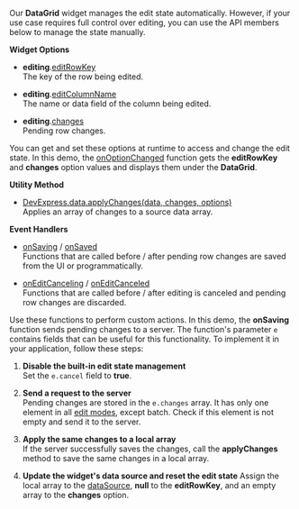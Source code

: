 Our **DataGrid** widget manages the edit state automatically. However, if your use case requires full control over editing, you can use the API members below to manage the state manually.

**Widget Options**

- **editing**.[editRowKey]()        
The key of the row being edited.

- **editing**.[editColumnName]()        
The name or data field of the column being edited.

- **editing**.[changes]()       
Pending row changes.

You can get and set these options at runtime to access and change the edit state. In this demo, the [onOptionChanged]() function gets the **editRowKey** and **changes** option values and displays them under the **DataGrid**.

**Utility Method**

- [DevExpress.data.applyChanges(data, changes, options)]()      
Applies an array of changes to a source data array.

**Event Handlers**

- [onSaving]() / [onSaved]()        
Functions that are called before / after pending row changes are saved from the UI or programmatically.

- [onEditCanceling]() / [onEditCanceled]()      
Functions that are called before / after editing is canceled and pending row changes are discarded.

Use these functions to perform custom actions. In this demo, the **onSaving** function sends pending changes to a server. The function's parameter `e` contains fields that can be useful for this functionality. To implement it in your application, follow these steps:

1. **Disable the built-in edit state management**       
Set the `e.cancel` field to **true**.

1. **Send a request to the server**      
Pending changes are stored in the `e.changes` array. It has only one element in all [edit modes](), except batch. Check if this element is not empty and send it to the server.

1. **Apply the same changes to a local array**       
If the server successfully saves the changes, call the **applyChanges** method to save the same changes in a local array.

1. **Update the widget's data source and reset the edit state**
Assign the local array to the [dataSource](), **null** to the **editRowKey**, and an empty array to the **changes** option.


